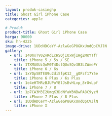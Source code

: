 ```yaml
---
layout: produk-casinghp
title: Ghost Girl iPhone Case
categories: apple

# Produk
product-title: Ghost Girl iPhone Case
harga: 90000
sku: hn-4225
image-drive: 1UDdHDCeYY-AzlwGeGP8GKxUndQpCVJlN
gallery:
  - url: 140mxTV0ZvRdLcHSQjIOxWjIHgZMKYTfT
    title: iPhone 5 / 5s / SE
  - url: 1TXMAGUiQoM0T4DslQUoSQv3B3LZWmePr
    title: iPhone 6 / 6s
  - url: 1xYOpSBTEU9u2diSfpK12__gOFzf17Y5e
    title: iPhone 6 Plus / 6s Plus
  - url: 1e4eHTHRzBJUPoYBlJsBvHLvp_8rOvLpf
    title: iPhone 7 / 8
  - url: 1p7CA3M3I2UmqK3DdNfaW3NBwPA8C9yzM
    title: iPhone 7 Plus / 8 Plus
  - url: 1UDdHDCeYY-AzlwGeGP8GKxUndQpCVJlN
    title: iPhone X
---
```


